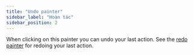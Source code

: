 ```yaml
---
title: "Undo painter"
sidebar_label: "Hoàn tác"
sidebar_position: 2
---
```


When clicking on this painter you can undo your last action. See the [redo painter](redo) for redoing your last action.
